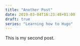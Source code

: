 ```yaml
---
title: "Another Post"
date: 2019-03-04T16:23:48+01:00
draft: true
series: "Learning how to Hugo"
---
```


This is my second post.